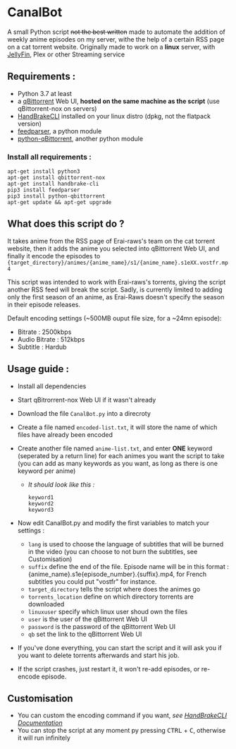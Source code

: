 # CanalBot
A small Python script ~~not the best written~~ made to automate the addition of weekly anime episodes on my server, withe the help of a certain RSS page on a cat torrent website.
Originally made to work on a **linux** server, with [JellyFin](https://github.com/jellyfin/jellyfin), Plex or other Streaming service

## Requirements :
- Python 3.7 at least 
- a [qBittorrent](https://github.com/qbittorrent/qBittorrent) Web UI, **hosted on the same machine as the script** (use qBittorrent-nox on servers)
- [HandBrakeCLI](https://github.com/HandBrake/HandBrake) installed on your linux distro (dpkg, not the flatpack version)
- [feedparser](https://github.com/kurtmckee/feedparser), a python module
- [python-qBittorrent](https://github.com/v1k45/python-qBittorrent), another python module
### Install all requirements :
```
apt-get install python3
apt-get install qbittorrent-nox
apt-get install handbrake-cli
pip3 install feedparser
pip3 install python-qbittorrent
apt-get update && apt-get upgrade
```

## What does this script do ?
It takes anime from the RSS page of Erai-raws's team on the cat torrent website, then it adds the anime you selected into qBittorrent Web UI, and finally it encode the episodes to `{target_directory}/animes/{anime_name}/s1/{anime_name}.s1eXX.vostfr.mp4`

This script was intended to work with Erai-raws's torrents, giving the script another RSS feed will break the script. Sadly, is currently limited to adding only the first season of an anime, as Erai-Raws doesn't specify the season in their episode releases.

Default encoding settings (~500MB ouput file size, for a ~24mn episode): 
- Bitrate : 2500kbps
- Audio Bitrate : 512kbps
- Subtitle : Hardub

## Usage guide :
- Install all dependencies
- Start qBitrorrent-nox Web UI if it wasn't already
- Download the file `CanalBot.py` into a direcroty
- Create a file named `encoded-list.txt`, it will store the name of which files have already been encoded
- Create another file named `anime-list.txt`, and enter **ONE** keyword (seperated by a return line) for each animes you want the script to take (you can add as many keywords as you want, as long as there is one keyword per anime)
  * *It should look like this :*
    ```
    keyword1
    keyword2
    keyword3
    ```
- Now edit CanalBot.py and modify the first variables to match your settings :
  * `lang` is used to choose the language of subtitles that will be burned in the video (you can choose to not burn the subtitles, see Customisation)
  * `suffix` define the end of the file. Episode name will be in this format : {anime_name}.s1e{episode_number}.{suffix}.mp4, for French subtitles you could put "vostfr" for instance.
  * `target_directory` tells the script where does the animes go
  * `torrents_location` define on which directory torrents are downloaded
  * `linuxuser` specify which linux user shoud own the files
  * `user` is the user of the qBittorrent Web UI
  * `password` is the password of the qBittorrent Web UI
  * `qb` set the link to the qBittorrent Web UI

- If you've done everything, you can start the script and it will ask you if you want to delete torrents afterwards and start his job.
- If the script crashes, just restart it, it won't re-add episodes, or re-encode episode.

## Customisation
- You can custom the encoding command if you want, *see [HandBrakeCLI Documentation](https://handbrake.fr/docs/en/latest/cli/cli-options.html)*
- You can stop the script at any moment py pressing <kbd>CTRL</kbd> + <kbd>C</kbd>, otherwise it will run infinitely

